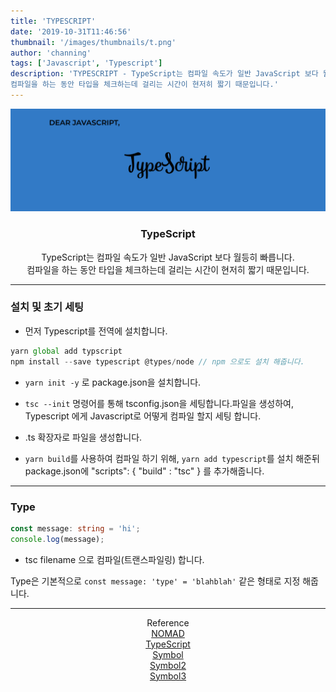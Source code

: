 ```yaml
---
title: 'TYPESCRIPT'
date: '2019-10-31T11:46:56'
thumbnail: '/images/thumbnails/t.png'
author: 'channing'
tags: ['Javascript', 'Typescript']
description: 'TYPESCRIPT - TypeScript는 컴파일 속도가 일반 JavaScript 보다 월등히 빠릅니다.
컴파일을 하는 동안 타입을 체크하는데 걸리는 시간이 현저히 짧기 때문입니다.'
---
```


![TypeScript](./t.png)

<center>

### TypeScript

TypeScript는 컴파일 속도가 일반 JavaScript 보다 월등히 빠릅니다.<br>
컴파일을 하는 동안 타입을 체크하는데 걸리는 시간이 현저히 짧기 때문입니다.

</center>

---

### 설치 및 초기 세팅

- 먼저 Typescript를 전역에 설치합니다.
  <br>

```javascript
yarn global add typscript
npm install --save typescript @types/node // npm 으로도 설치 해줍니다.
```

- `yarn init -y` 로 package.json을 설치합니다.

- `tsc --init` 명령어를 통해 tsconfig.json을 세팅합니다.파일을 생성하여, Typescript 에게 Javascript로 어떻게 컴파일 할지 세팅 합니다.

* .ts 확장자로 파일을 생성합니다.

* `yarn build`를 사용하여 컴파일 하기 위해, `yarn add typescript`를 설치 해준뒤 package.json에 "scripts": { "build" : "tsc" } 를 추가해줍니다.

---

### Type

```ts
const message: string = 'hi';
console.log(message);
```

- tsc filename 으로 컴파일(트랜스파일링) 합니다.

Type은 기본적으로 `const message: 'type' = 'blahblah'` 같은 형태로 지정 해줍니다.

---

<center>

Reference <br>
[NOMAD](https://academy.nomadcoders.co/courses/303219/lectures/4975930)<br>
[TypeScript](http://blog.haandol.com/2017/04/27/typescript2-experss-tutorial-part-one.html)<br>
[Symbol](https://www.freecodecamp.org/news/some-of-javascripts-most-useful-features-can-be-tricky-let-me-explain-them-4003d7bbed32/)<br>
[Symbol2](https://medium.com/sjk5766/es-6-symbol-%EC%9D%B4%EB%9E%80-48c2ad5b054c)<br>
[Symbol3](https://developer.mozilla.org/ko/docs/Web/JavaScript/Reference/Global_Objects/Symbol)

</center>
